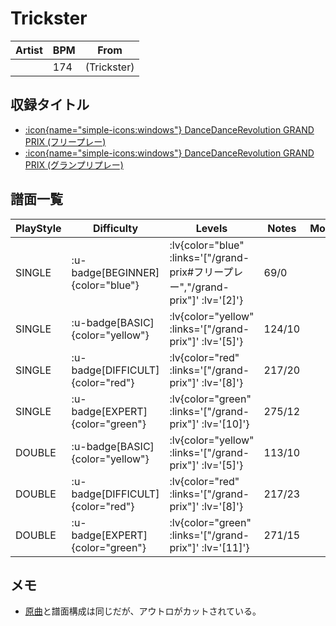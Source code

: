# Trickster

|Artist|BPM|From|
|------|---|----|
||174|(Trickster)|

## 収録タイトル

- [ :icon{name="simple-icons:windows"} DanceDanceRevolution GRAND PRIX (フリープレー)](/grand-prix#フリープレー)
- [ :icon{name="simple-icons:windows"} DanceDanceRevolution GRAND PRIX (グランプリプレー)](/grand-prix)

## 譜面一覧

|PlayStyle|Difficulty|Levels|Notes|Movie|
|---------|----------|------|-----|-----|
|SINGLE| :u-badge[BEGINNER]{color="blue"} | :lv{color="blue" :links='["/grand-prix#フリープレー","/grand-prix"]' :lv='[2]'} |69/0||
|SINGLE| :u-badge[BASIC]{color="yellow"} | :lv{color="yellow" :links='["/grand-prix"]' :lv='[5]'} |124/10||
|SINGLE| :u-badge[DIFFICULT]{color="red"} | :lv{color="red" :links='["/grand-prix"]' :lv='[8]'} |217/20||
|SINGLE| :u-badge[EXPERT]{color="green"} | :lv{color="green" :links='["/grand-prix"]' :lv='[10]'} |275/12||
|DOUBLE| :u-badge[BASIC]{color="yellow"} | :lv{color="yellow" :links='["/grand-prix"]' :lv='[5]'} |113/10||
|DOUBLE| :u-badge[DIFFICULT]{color="red"} | :lv{color="red" :links='["/grand-prix"]' :lv='[8]'} |217/23||
|DOUBLE| :u-badge[EXPERT]{color="green"} | :lv{color="green" :links='["/grand-prix"]' :lv='[11]'} |271/15||

## メモ

- [原曲](/playstation2-jp/x/trickster)と譜面構成は同じだが、アウトロがカットされている。
